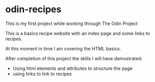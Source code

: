 # odin-recipes
This is my first project while working through The Odin Project 

This is a basics recipe website with an index page and some links to recipes.

At this moment in time I am covering the HTML basics.

After completion of this project the skills I will have demostrated:
- Using html elements and attributes to structure the page
- using links to link to recipes


